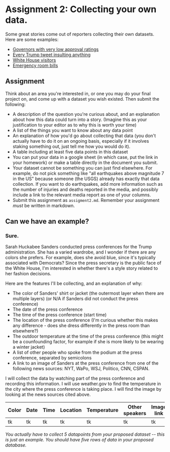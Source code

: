 # Assignment 2: Collecting your own data.

Some great stories come out of reporters collecting their own datasets. Here are some examples:
* [Governors with very low approval ratings](https://fivethirtyeight.com/features/chris-christie-is-still-more-popular-than-governors-who-were-literally-criminals/)
* [Every Trump tweet insulting anything](https://www.nytimes.com/interactive/2016/01/28/upshot/donald-trump-twitter-insults.html)
* [White House visitors](https://www.politico.com/interactives/databases/trump-white-house-visitor-logs-and-records/index.html)
* [Emergency room bills](https://erbills.vox.com/)

## Assignment

Think about an area you're interested in, or one you may do your final project on, and come up with a dataset you wish existed. Then submit the following:

* A description of the question you're curious about, and an explanation about how this data could turn into a story. (Imagine this as your justification to your editor as to why this is worth your time)
* A list of the things you want to know about any data point
* An explanation of how you'd go about collecting that data (you don't actually have to do it on an ongoing basis, especially if it involves staking something out, just tell me how you would do it).
* A table including at least five data points in this dataset
* You can put your data in a google sheet (in which case, put the link in your homework) or make a table directly in the document you submit.
* Your dataset cannot be something you can just find elsewhere. For example, do not pick something like "all earthquakes above magnitude 7 in the US" because someone (the USGS) already has exactly that data collection. If you want to do earthquakes, add more information such as the number of injuries and deaths reported in the media, and possibly include a link to the relevant media report as one of your columns.
* Submit this assignment as `assigment2.md`. Remember your assignment *must* be written in markdown.

## Can we have an example?

### Sure.

Sarah Huckabee Sanders conducted press conferences for the Trump administration. She has a varied wardrobe, and I wonder if there are any colors she prefers. For example, does she avoid blue, since it's typically associated with Democrats? Since the press secretary is the public face of the White House, I'm interested in whether there's a style story related to her fashion decisions.

Here are the features I'll be collecting, and an explanation of why:
* The color of Sanders' shirt or jacket (the outermost layer when there are multiple layers) (or N/A if Sanders did not conduct the press conference)
* The date of the press conference
* The time of the press conference (start time)
* The location of the press conference (I'm curious whether this makes any difference - does she dress differently in the press room than elsewhere?)
* The outdoor temperature at the time of the press conference (this might be a counfounding factor, for example if she is more likely to be wearing a winter jacket)
* A list of other people who spoke from the podium at the press conference, separated by semicolons
* A link to an image of Sanders at the press conference from one of the following news sources: NYT, WaPo, WSJ, Politico, CNN, CSPAN.

I will collect the data by watching part of the press conference and recording this information. I will use weather.gov to find the temperature in the city where the press conference is taking place. I will find the image by looking at the news sources cited above.

Color | Date | Time | Location | Temperature | Other speakers | Image link
---- | ----- | ---- | -------- | ----------- | -------------- | ----------
tk | tk | tk | tk | tk | tk | tk


*You actually have to collect 5 datapoints from your proposed dataset -- this is just an example. You should have five rows of data in your proposed database.*

